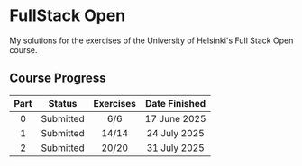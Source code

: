 # FullStack Open

My solutions for the exercises of the University of Helsinki's Full Stack Open course.

## Course Progress

| Part  |   Status    | Exercises | Date Finished |
| :---: | :---------: | :-------: | :-----------: |
| 0 | Submitted | 6/6 | 17 June 2025 |
| 1 | Submitted | 14/14 | 24 July 2025 |
| 2 | Submitted | 20/20 | 31 July 2025 |